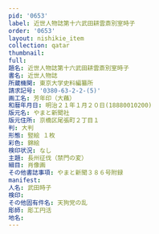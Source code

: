 ```yaml
---
pid: '0653'
label: 近世人物誌第十六武田耕雲斎別室時子
order: '0653'
layout: nishikie_item
collection: qatar
thumbnail: 
full: 
題名: 近世人物誌第十六武田耕雲斎別室時子
書名: 近世人物誌
所蔵機関: 東京大学史料編纂所
請求記号: '0380-63-2-2-(5)'
画工名: 芳年印（大蘓）
和暦年月日: 明治２１年１月２０日(18880010200)
版元名: やまと新聞社
版元住所: 京橋区尾張町２丁目１
判: 大判
形態: 竪絵 １枚
彩色: 錦絵
検印状況: なし
主題: 長州征伐（禁門の変）
細目: 肖像画
その他書誌事項: やまと新聞３８６号附録
manifest: 
人名: 武田時子
検印: 
その他固有件名: 天狗党の乱
彫師: 彫工円活
地名: 
---
```

